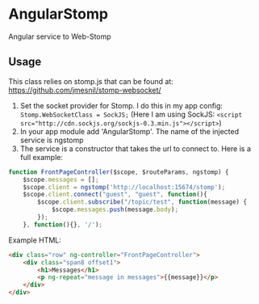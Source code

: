 AngularStomp
============

Angular service to Web-Stomp

Usage
-----
This class relies on stomp.js that can be found at: https://github.com/jmesnil/stomp-websocket/

1. Set the socket provider for Stomp. I do this in my app config: `Stomp.WebSocketClass = SockJS;`
   (Here I am using SockJS: `<script src="http://cdn.sockjs.org/sockjs-0.3.min.js"></script>`)
2. In your app module add 'AngularStomp'. The name of the injected service is ngstomp
3. The service is a constructor that takes the url to connect to. Here is a full example:

```js
function FrontPageController($scope, $routeParams, ngstomp) {
    $scope.messages = [];
    $scope.client = ngstomp('http://localhost:15674/stomp');
    $scope.client.connect("guest", "guest", function(){
        $scope.client.subscribe("/topic/test", function(message) {
            $scope.messages.push(message.body);
        });
    }, function(){}, '/');
```

Example HTML:

```html
<div class="row" ng-controller="FrontPageController">
    <div class="span8 offset1">
        <h1>Messages</h1>
        <p ng-repeat="message in messages">{{message}}</p>
    </div>
</div>
```

